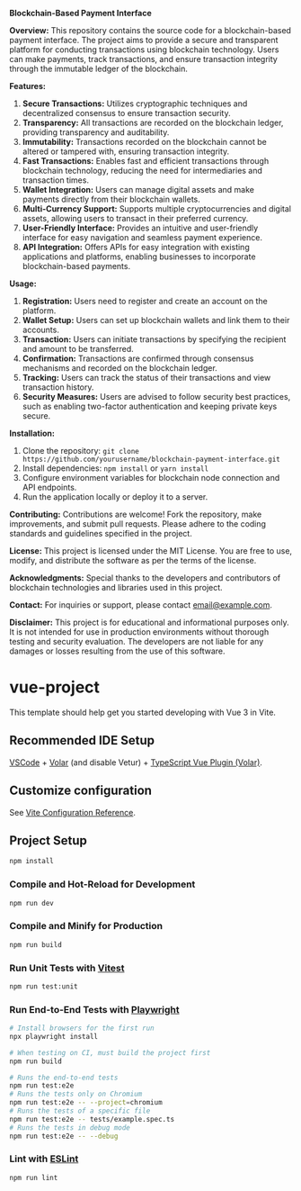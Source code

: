 **Blockchain-Based Payment Interface**

**Overview:**
This repository contains the source code for a blockchain-based payment interface. The project aims to provide a secure and transparent platform for conducting transactions using blockchain technology. Users can make payments, track transactions, and ensure transaction integrity through the immutable ledger of the blockchain.

**Features:**
1. **Secure Transactions:** Utilizes cryptographic techniques and decentralized consensus to ensure transaction security.
2. **Transparency:** All transactions are recorded on the blockchain ledger, providing transparency and auditability.
3. **Immutability:** Transactions recorded on the blockchain cannot be altered or tampered with, ensuring transaction integrity.
4. **Fast Transactions:** Enables fast and efficient transactions through blockchain technology, reducing the need for intermediaries and transaction times.
5. **Wallet Integration:** Users can manage digital assets and make payments directly from their blockchain wallets.
6. **Multi-Currency Support:** Supports multiple cryptocurrencies and digital assets, allowing users to transact in their preferred currency.
7. **User-Friendly Interface:** Provides an intuitive and user-friendly interface for easy navigation and seamless payment experience.
8. **API Integration:** Offers APIs for easy integration with existing applications and platforms, enabling businesses to incorporate blockchain-based payments.

**Usage:**
1. **Registration:** Users need to register and create an account on the platform.
2. **Wallet Setup:** Users can set up blockchain wallets and link them to their accounts.
3. **Transaction:** Users can initiate transactions by specifying the recipient and amount to be transferred.
4. **Confirmation:** Transactions are confirmed through consensus mechanisms and recorded on the blockchain ledger.
5. **Tracking:** Users can track the status of their transactions and view transaction history.
6. **Security Measures:** Users are advised to follow security best practices, such as enabling two-factor authentication and keeping private keys secure.

**Installation:**
1. Clone the repository: `git clone https://github.com/yourusername/blockchain-payment-interface.git`
2. Install dependencies: `npm install` or `yarn install`
3. Configure environment variables for blockchain node connection and API endpoints.
4. Run the application locally or deploy it to a server.

**Contributing:**
Contributions are welcome! Fork the repository, make improvements, and submit pull requests. Please adhere to the coding standards and guidelines specified in the project.

**License:**
This project is licensed under the MIT License. You are free to use, modify, and distribute the software as per the terms of the license.

**Acknowledgments:**
Special thanks to the developers and contributors of blockchain technologies and libraries used in this project.

**Contact:**
For inquiries or support, please contact [email@example.com](mailto:email@example.com).

**Disclaimer:**
This project is for educational and informational purposes only. It is not intended for use in production environments without thorough testing and security evaluation. The developers are not liable for any damages or losses resulting from the use of this software.



# vue-project

This template should help get you started developing with Vue 3 in Vite.

## Recommended IDE Setup

[VSCode](https://code.visualstudio.com/) + [Volar](https://marketplace.visualstudio.com/items?itemName=Vue.volar) (and disable Vetur) + [TypeScript Vue Plugin (Volar)](https://marketplace.visualstudio.com/items?itemName=Vue.vscode-typescript-vue-plugin).

## Customize configuration

See [Vite Configuration Reference](https://vitejs.dev/config/).

## Project Setup

```sh
npm install
```

### Compile and Hot-Reload for Development

```sh
npm run dev
```

### Compile and Minify for Production

```sh
npm run build
```

### Run Unit Tests with [Vitest](https://vitest.dev/)

```sh
npm run test:unit
```

### Run End-to-End Tests with [Playwright](https://playwright.dev)

```sh
# Install browsers for the first run
npx playwright install

# When testing on CI, must build the project first
npm run build

# Runs the end-to-end tests
npm run test:e2e
# Runs the tests only on Chromium
npm run test:e2e -- --project=chromium
# Runs the tests of a specific file
npm run test:e2e -- tests/example.spec.ts
# Runs the tests in debug mode
npm run test:e2e -- --debug
```

### Lint with [ESLint](https://eslint.org/)

```sh
npm run lint
```
